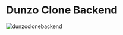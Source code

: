
# Dunzo Clone Backend

![dunzoclonebackend](https://dunzoclonebackend.netlify.app/img/dunzoclonebackend.png)
